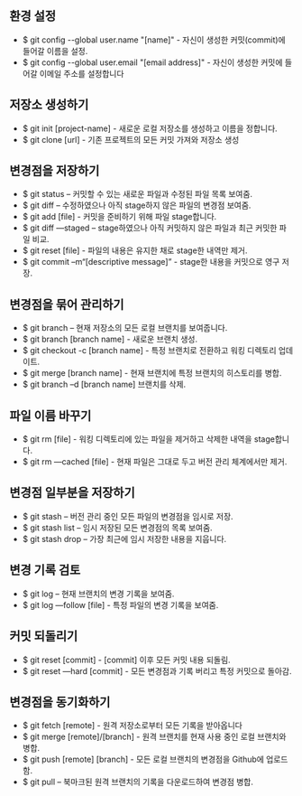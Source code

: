 ## 환경 설정
- $ git config --global user.name "[name]" - 자신이 생성한 커밋(commit)에 들어갈 이름을 설정.
- $ git config --global user.email "[email address]" - 자신이 생성한 커밋에 들어갈 이메일 주소를 설정합니다

## 저장소 생성하기
- $ git init [project-name] - 새로운 로컬 저장소를 생성하고 이름을 정합니다.
- $ git clone [url] - 기존 프로젝트의 모든 커밋 가져와 저장소 생성

## 변경점을 저장하기
- $ git status – 커밋할 수 있는 새로운 파일과 수정된 파일 목록 보여줌.
- $ git diff – 수정하였으나 아직 stage하지 않은 파일의 변경점 보여줌.
- $ git add [file] - 커밋을 준비하기 위해 파일 stage합니다.
- $ git diff —staged – stage하였으나 아직 커밋하지 않은 파일과 최근 커밋한 파일 비교.
- $ git reset [file] - 파일의 내용은 유지한 채로 stage한 내역만 제거.
- $ git commit –m“[descriptive message]” - stage한 내용을 커밋으로 영구 저장.

## 변경점을 묶어 관리하기
- $ git branch – 현재 저장소의 모든 로컬 브랜치를 보여줍니다.
- $ git branch [branch name] - 새로운 브랜치 생성.
- $ git checkout -c [branch name] - 특정 브랜치로 전환하고 워킹 디렉토리 업데이트.
- $ git merge [branch name] - 현재 브랜치에 특정 브랜치의 히스토리를 병합.
- $ git branch –d [branch name] 브랜치를 삭제.

## 파일 이름 바꾸기
- $ git rm [file] - 워킹 디렉토리에 있는 파일을 제거하고 삭제한 내역을 stage합니다.
- $ git rm —cached [file] - 현재 파일은 그대로 두고 버전 관리 체계에서만 제거.

## 변경점 일부분을 저장하기
- $ git stash – 버전 관리 중인 모든 파일의 변경점을 임시로 저장.
- $ git stash list – 임시 저장된 모든 변경점의 목록 보여줌.
- $ git stash drop – 가장 최근에 임시 저장한 내용을 지웁니다.

## 변경 기록 검토
- $ git log – 현재 브랜치의 변경 기록을 보여줌.
- $ git log —follow [file] - 특정 파일의 변경 기록을 보여줌.

## 커밋 되돌리기
- $ git reset [commit] - [commit] 이후 모든 커밋 내용 되돌림.
- $ git reset —hard [commit] - 모든 변경점과 기록 버리고 특정 커밋으로 돌아감.

## 변경점을 동기화하기
- $ git fetch [remote] - 원격 저장소로부터 모든 기록을 받아옵니다
- $ git merge [remote]/[branch] - 원격 브랜치를 현재 사용 중인 로컬 브랜치와 병합.
- $ git push [remote] [branch] - 모든 로컬 브랜치의 변경점을 Github에 업로드 함.
- $ git pull – 북마크된 원격 브랜치의 기록을 다운로드하여 변경점 병합.
